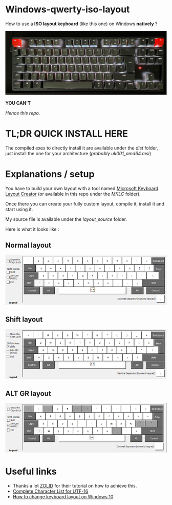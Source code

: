 # Windows-qwerty-iso-layout

How to use a **ISO layout keyboard** (like this one) on Windows **natively** ? 

![iso qwerty keyboard image](imgs/keyboard_layout.jpg)

**YOU CAN'T**

*Hence this repo.*

# TL;DR QUICK INSTALL HERE

The compiled exes to directly install it are available under the *dist* folder, just install the one for your architecture (*probably uk001_amd64.msi*)

# Explanations / setup

You have to build your own layout with a tool named [Microsoft Keyboard Layout Creator](https://www.microsoft.com/en-us/download/details.aspx?id=102134) (or available in this repo under the *MKLC* folder).

Once there you can create your fully custom layout, compile it, install it and start using it.

My source file is available under the *layout_source* folder.

Here is what it looks like :

## Normal layout
![iso qwerty normal layout image](imgs/normal_layout.PNG)
## Shift layout
![iso qwerty shift layout image](imgs/shift_layout.PNG)
## ALT GR layout
![iso qwerty altgr layout image](imgs/altgr_layout.PNG)

# Useful links
* Thanks a lot [ZOLID](http://zolid.com/uk-intl-kb/index.htm) for their tutorial on how to achieve this.
* [Complete Character List for UTF-16](https://www.fileformat.info/info/charset/UTF-16/list.htm)
* [How to change keyboard layout on Windows 10](https://www.windowscentral.com/how-change-your-keyboard-layout-windows-10)
